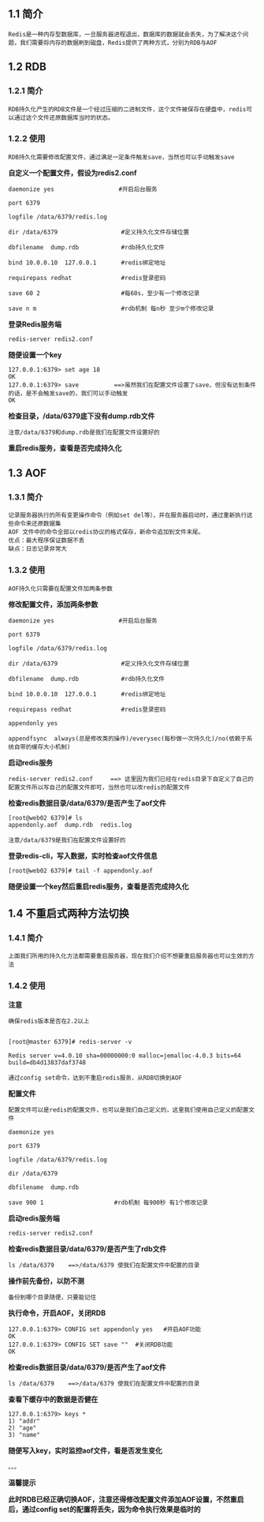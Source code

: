 ## 1.1 简介

```
Redis是一种内存型数据库，一旦服务器进程退出，数据库的数据就会丢失，为了解决这个问题，我们需要将内存的数据刷到磁盘，Redis提供了两种方式，分别为RDB与AOF
```

## 1.2 RDB

### 1.2.1 简介

```
RDB持久化产生的RDB文件是一个经过压缩的二进制文件，这个文件被保存在硬盘中，redis可以通过这个文件还原数据库当时的状态。
```

### 1.2.2 使用

```
RDB持久化需要修改配置文件，通过满足一定条件触发save，当然也可以手动触发save
```

**自定义一个配置文件，假设为redis2.conf**

```
daemonize yes　　　　　　　　     #开启后台服务

port 6379

logfile /data/6379/redis.log

dir /data/6379                  #定义持久化文件存储位置

dbfilename  dump.rdb            #rdb持久化文件

bind 10.0.0.10  127.0.0.1       #redis绑定地址

requirepass redhat              #redis登录密码

save 60 2                       #每60s，至少有一个修改记录

save n m                        #rdb机制 每n秒 至少m个修改记录
```

**登录Redis服务端**

```
redis-server redis2.conf
```

**随便设置一个key**

```
127.0.0.1:6379> set age 18
OK
127.0.0.1:6379> save          ==>虽然我们在配置文件设置了save，但没有达到条件的话，是不会触发save的，我们可以手动触发
OK
```

**检查目录，/data/6379底下没有dump.rdb文件**

```
注意/data/6379和dump.rdb是我们在配置文件设置好的
```

**重启redis服务，查看是否完成持久化**

## 1.3 AOF

### 1.3.1 简介

```
记录服务器执行的所有变更操作命令（例如set del等），并在服务器启动时，通过重新执行这些命令来还原数据集
AOF 文件中的命令全部以redis协议的格式保存，新命令追加到文件末尾。
优点：最大程序保证数据不丢
缺点：日志记录非常大
```

### 1.3.2 使用

```
AOF持久化只需要在配置文件加两条参数
```

**修改配置文件，添加两条参数**

```
daemonize yes　　　　　　　　     #开启后台服务

port 6379

logfile /data/6379/redis.log

dir /data/6379                  #定义持久化文件存储位置

dbfilename  dump.rdb            #rdb持久化文件

bind 10.0.0.10  127.0.0.1       #redis绑定地址

requirepass redhat              #redis登录密码

appendonly yes

appendfsync  always(总是修改类的操作)/everysec(每秒做一次持久化)/no(依赖于系统自带的缓存大小机制)
```

**启动redis服务**

```
redis-server redis2.conf     ==> 这里因为我们已经在redis目录下自定义了自己的配置文件所以写自己的配置文件即可，当然也可以改redis的配置文件
```

**检查redis数据目录/data/6379/是否产生了aof文件**

```
[root@web02 6379]# ls
appendonly.aof  dump.rdb  redis.log 

注意/data/6379是我们在配置文件设置好的
```

**登录redis-cli，写入数据，实时检查aof文件信息**

```
[root@web02 6379]# tail -f appendonly.aof
```

**随便设置一个key然后重启redis服务，查看是否完成持久化**

## 1.4 不重启式两种方法切换

### 1.4.1 简介

```
上面我们所用的持久化方法都需要重启服务器，现在我们介绍不想要重启服务器也可以生效的方法
```

### 1.4.2 使用

**注意**

```
确保redis版本是否在2.2以上


[root@master 6379]# redis-server -v

Redis server v=4.0.10 sha=00000000:0 malloc=jemalloc-4.0.3 bits=64 build=db4d13837daf3748

通过config set命令，达到不重启redis服务，从RDB切换到AOF
```

**配置文件**

```
配置文件可以是redis的配置文件，也可以是我们自己定义的，这里我们使用自己定义的配置文件

daemonize yes

port 6379

logfile /data/6379/redis.log

dir /data/6379

dbfilename  dump.rdb

save 900 1                    #rdb机制 每900秒 有1个修改记录
```

**启动redis服务端**

```
redis-server redis2.conf
```

**检查redis数据目录/data/6379/是否产生了rdb文件**

```
ls /data/6379    ==>/data/6379 使我们在配置文件中配置的目录
```

**操作前先备份，以防不测**

```
备份到哪个目录随便，只要能记住
```

**执行命令，开启AOF，关闭RDB**

```
127.0.0.1:6379> CONFIG set appendonly yes   #开启AOF功能
OK
127.0.0.1:6379> CONFIG SET save ""  #关闭RDB功能
OK
```

**检查redis数据目录/data/6379/是否产生了aof文件**

```
ls /data/6379    ==>/data/6379 使我们在配置文件中配置的目录
```

**查看下缓存中的数据是否健在**

```
127.0.0.1:6379> keys *
1) "addr"
2) "age"
3) "name"
```

**随便写入key，实时监控aof文件，看是否发生变化**

```
。。。
```

**温馨提示**

**此时RDB已经正确切换AOF，注意还得修改配置文件添加AOF设置，不然重启后，通过config set的配置将丢失，因为命令执行效果是临时的**